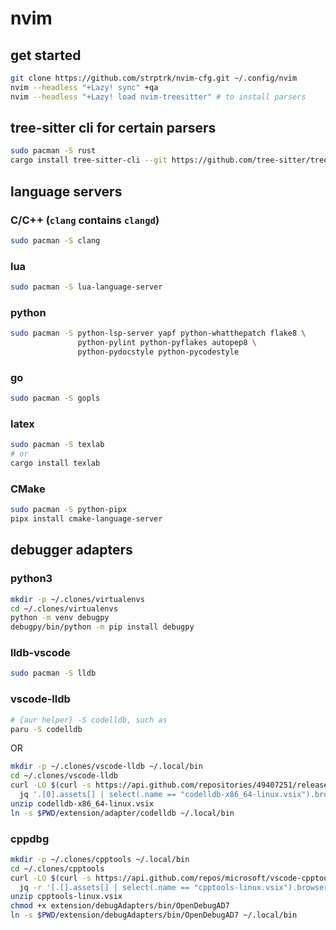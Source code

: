 # nvim

## get started
```sh
git clone https://github.com/strptrk/nvim-cfg.git ~/.config/nvim
nvim --headless "+Lazy! sync" +qa
nvim --headless "+Lazy! load nvim-treesitter" # to install parsers
```
## tree-sitter cli for certain parsers
```sh
sudo pacman -S rust
cargo install tree-sitter-cli --git https://github.com/tree-sitter/tree-sitter.git
```

## language servers

### C/C++ (`clang` contains `clangd`)
```sh
sudo pacman -S clang
```

### lua
```sh
sudo pacman -S lua-language-server
```

### python
```sh
sudo pacman -S python-lsp-server yapf python-whatthepatch flake8 \
               python-pylint python-pyflakes autopep8 \
               python-pydocstyle python-pycodestyle
```

### go
```sh
sudo pacman -S gopls
```

### latex
```sh
sudo pacman -S texlab
# or
cargo install texlab
```

### CMake
```sh
sudo pacman -S python-pipx
pipx install cmake-language-server
```

## debugger adapters
### python3
```sh
mkdir -p ~/.clones/virtualenvs
cd ~/.clones/virtualenvs
python -m venv debugpy
debugpy/bin/python -m pip install debugpy
```

### lldb-vscode
```sh
sudo pacman -S lldb
```

### vscode-lldb
```sh
# {aur helper} -S codelldb, such as
paru -S codelldb
```
OR
```sh
mkdir -p ~/.clones/vscode-lldb ~/.local/bin
cd ~/.clones/vscode-lldb
curl -LO $(curl -s https://api.github.com/repositories/49407251/releases | \
  jq '.[0].assets[] | select(.name == "codelldb-x86_64-linux.vsix").browser_download_url' -r)
unzip codelldb-x86_64-linux.vsix
ln -s $PWD/extension/adapter/codelldb ~/.local/bin
```

### cppdbg
```sh
mkdir -p ~/.clones/cpptools ~/.local/bin
cd ~/.clones/cpptools
curl -LO $(curl -s https://api.github.com/repos/microsoft/vscode-cpptools/releases | \
  jq -r '[.[].assets[] | select(.name == "cpptools-linux.vsix").browser_download_url][0]')
unzip cpptools-linux.vsix
chmod +x extension/debugAdapters/bin/OpenDebugAD7
ln -s $PWD/extension/debugAdapters/bin/OpenDebugAD7 ~/.local/bin
```
